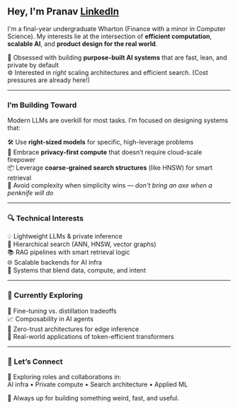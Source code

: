 ## Hey, I'm Pranav                                              [LinkedIn](https://linkedin.com/in/pranavguhathakurta)  

I'm a final-year undergraduate Wharton (Finance with a minor in Computer Science). My interests lie at the intersection of **efficient computation**, **scalable AI**, and **product design for the real world**.

🧩 Obsessed with building **purpose-built AI systems** that are fast, lean, and private by default  
⚙️ Interested in *right* scaling architectures and efficient search. (Cost pressures are already here!)

---

### I’m Building Toward

Modern LLMs are overkill for most tasks. I’m focused on designing systems that:

🛠️ Use **right-sized models** for specific, high-leverage problems  
🔐 Embrace **privacy-first compute** that doesn’t require cloud-scale firepower  
📦 Leverage **coarse-grained search structures** (like HNSW) for smart retrieval  
🚫 Avoid complexity when simplicity wins — _don't bring an axe when a penknife will do_

---

### 🔍 Technical Interests

💡 Lightweight LLMs & private inference  
🧭 Hierarchical search (ANN, HNSW, vector graphs)  
📚 RAG pipelines with smart retrieval logic  
🌐 Scalable backends for AI infra  
🧮 Systems that blend data, compute, and intent

---

### 📡 Currently Exploring

🔧 Fine-tuning vs. distillation tradeoffs  
📈 Composability in AI agents  
🔐 Zero-trust architectures for edge inference  
🧠 Real-world applications of token-efficient transformers

---

### 🤝 Let’s Connect

🚀 Exploring roles and collaborations in:  
AI infra • Private compute • Search architecture • Applied ML

🧭 Always up for building something weird, fast, and useful.





<!--
**pranavgt/pranavgt** is a ✨ _special_ ✨ repository because its `README.md` (this file) appears on your GitHub profile.

Here are some ideas to get you started:

- 🔭 I’m currently working on ...
- 🌱 I’m currently learning ...
- 👯 I’m looking to collaborate on ...
- 🤔 I’m looking for help with ...
- 💬 Ask me about ...
- 📫 How to reach me: ...
- 😄 Pronouns: ...
- ⚡ Fun fact: ...
-->
